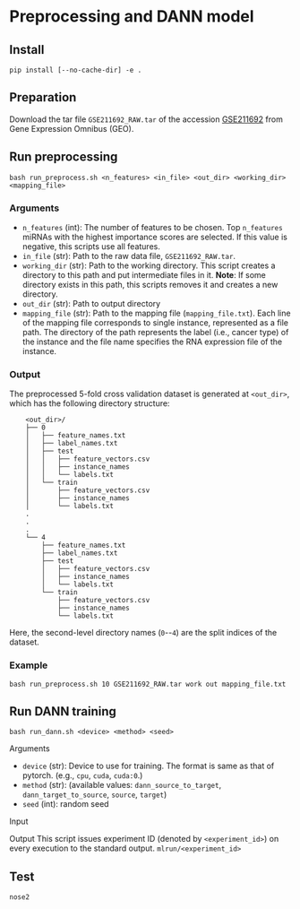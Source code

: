 # Preprocessing and DANN model

## Install

```
pip install [--no-cache-dir] -e .
```

## Preparation

Download the tar file `GSE211692_RAW.tar` of the accession [GSE211692](https://www.ncbi.nlm.nih.gov/geo/query/acc.cgi?acc=GSE211692) from Gene Expression Omnibus (GEO).

## Run preprocessing

```
bash run_preprocess.sh <n_features> <in_file> <out_dir> <working_dir> <mapping_file>
```

### Arguments

- `n_features` (int): The number of features to be chosen. Top `n_features` miRNAs with the highest importance scores are selected. If this value is negative, this scripts use all features.
- `in_file` (str): Path to the raw data file, `GSE211692_RAW.tar`.
- `working_dir` (str): Path to the working directory. This script creates a directory to this path and put intermediate files in it. **Note**: If some directory exists in this path, this scripts removes it and creates a new directory.
- `out_dir` (str): Path to output directory
- `mapping_file` (str): Path to the mapping file (`mapping_file.txt`). Each line of the mapping file corresponds to single instance, represented as a file path. The directory of the path represents the label (i.e., cancer type) of the instance and the file name specifies the RNA expression file of the instance.

### Output

The preprocessed 5-fold cross validation dataset is generated at `<out_dir>`, which has the following directory structure:

```
    <out_dir>/
    ├── 0
    │   ├── feature_names.txt
    │   ├── label_names.txt
    │   ├── test
    │   │   ├── feature_vectors.csv
    │   │   ├── instance_names
    │   │   └── labels.txt
    │   └── train
    │       ├── feature_vectors.csv
    │       ├── instance_names
    │       └── labels.txt
    .
    .
    .
    └── 4
        ├── feature_names.txt
        ├── label_names.txt
        ├── test
        │   ├── feature_vectors.csv
        │   ├── instance_names
        │   └── labels.txt
        └── train
            ├── feature_vectors.csv
            ├── instance_names
            └── labels.txt
```

Here, the second-level directory names (`0`--`4`) are the split indices of the dataset. 

### Example

```
bash run_preprocess.sh 10 GSE211692_RAW.tar work out mapping_file.txt
```


## Run DANN training

```
bash run_dann.sh <device> <method> <seed>
```

Arguments
- `device` (str): Device to use for training. The format is same as that of pytorch. (e.g., `cpu`, `cuda`, `cuda:0`.)
- `method` (str): (available values: `dann_source_to_target`, `dann_target_to_source`, `source`, `target`)
- `seed` (int): random seed

Input

Output
This script issues experiment ID (denoted by `<experiment_id>`) on every execution to the standard output.
`mlrun/<experiment_id>`

## Test

```
nose2
```
